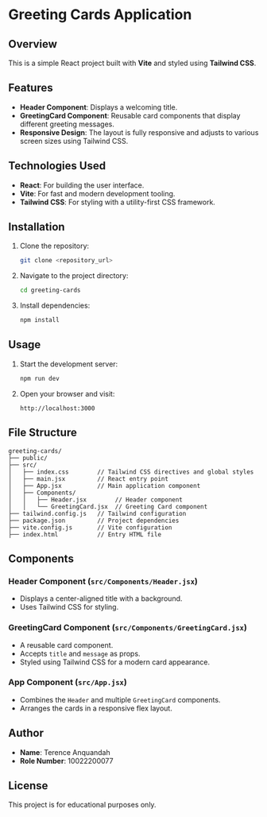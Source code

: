 
# Greeting Cards Application

## Overview
This is a simple React project built with **Vite** and styled using **Tailwind CSS**.

## Features
- **Header Component**: Displays a welcoming title.
- **GreetingCard Component**: Reusable card components that display different greeting messages.
- **Responsive Design**: The layout is fully responsive and adjusts to various screen sizes using Tailwind CSS.

## Technologies Used
- **React**: For building the user interface.
- **Vite**: For fast and modern development tooling.
- **Tailwind CSS**: For styling with a utility-first CSS framework.

## Installation
1. Clone the repository:
   ```bash
   git clone <repository_url>
   ```
2. Navigate to the project directory:
   ```bash
   cd greeting-cards
   ```
3. Install dependencies:
   ```bash
   npm install
   ```

## Usage
1. Start the development server:
   ```bash
   npm run dev
   ```
2. Open your browser and visit:
   ```
   http://localhost:3000
   ```

## File Structure
```
greeting-cards/
├── public/
├── src/
│   ├── index.css        // Tailwind CSS directives and global styles
│   ├── main.jsx         // React entry point
│   ├── App.jsx          // Main application component
│   ├── Components/
│   │   ├── Header.jsx        // Header component
│   │   └── GreetingCard.jsx  // Greeting Card component
├── tailwind.config.js   // Tailwind configuration
├── package.json         // Project dependencies
├── vite.config.js       // Vite configuration
├── index.html           // Entry HTML file
```

## Components
### Header Component (`src/Components/Header.jsx`)
- Displays a center-aligned title with a background.
- Uses Tailwind CSS for styling.

### GreetingCard Component (`src/Components/GreetingCard.jsx`)
- A reusable card component.
- Accepts `title` and `message` as props.
- Styled using Tailwind CSS for a modern card appearance.

### App Component (`src/App.jsx`)
- Combines the `Header` and multiple `GreetingCard` components.
- Arranges the cards in a responsive flex layout.

## Author
- **Name**: Terence Anquandah
- **Role Number**: 10022200077

## License
This project is for educational purposes only.
